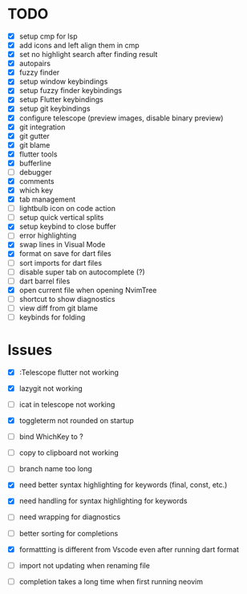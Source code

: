 # TODO

- [X] setup cmp for lsp
- [X] add icons and left align them in cmp 
- [X] set no highlight search after finding result
- [X] autopairs
- [X] fuzzy finder
- [X] setup window keybindings
- [X] setup fuzzy finder keybindings
- [X] setup Flutter keybindings
- [X] setup git keybindings
- [X] configure telescope (preview images, disable binary preview)
- [X] git integration 
- [X] git gutter
- [X] git blame
- [X] flutter tools
- [X] bufferline
- [ ] debugger
- [X] comments
- [X] which key
- [X] tab management
- [ ] lightbulb icon on code action
- [ ] setup quick vertical splits
- [X] setup keybind to close buffer
- [ ] error highlighting
- [X] swap lines in Visual Mode
- [X] format on save for dart files
- [ ] sort imports for dart files
- [ ] disable super tab on autocomplete (?)
- [ ] dart barrel files
- [X] open current file when opening NvimTree
- [ ] shortcut to show diagnostics 
- [ ] view diff from git blame
- [ ] keybinds for folding

# Issues

- [X] :Telescope flutter not working
- [X] lazygit not working
- [ ] icat in telescope not working
- [X] toggleterm not rounded on startup
- [ ] bind WhichKey to <Leader>?
- [ ] copy to clipboard not working
- [ ] branch name too long
- [X] need better syntax highlighting for keywords (final, const, etc.)
- [X] need handling for syntax highlighting for keywords
- [ ] need wrapping for diagnostics
- [ ] better sorting for completions
- [X] formattting is different from Vscode even after running dart format
- [ ] import not updating when renaming file
- [ ] completion takes a long time when first running neovim

